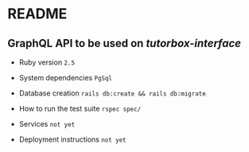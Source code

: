 # README

## GraphQL API to be used on *tutorbox-interface*

* Ruby version `2.5`

* System dependencies `PgSql`

* Database creation `rails db:create && rails db:migrate`

* How to run the test suite `rspec spec/`

* Services  `not yet`

* Deployment instructions `not yet`
